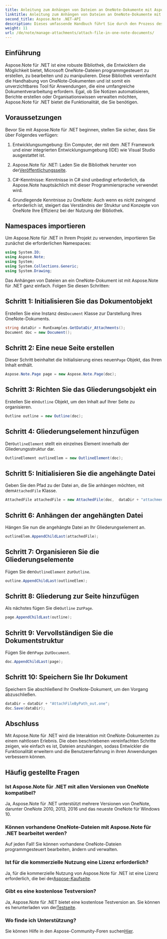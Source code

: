 ```yaml
---
title: Anleitung zum Anhängen von Dateien an OneNote-Dokumente mit Aspose.Note
linktitle: Anleitung zum Anhängen von Dateien an OneNote-Dokumente mit Aspose.Note
second_title: Aspose.Note .NET-API
description: Dieses umfassende Handbuch führt Sie durch den Prozess des programmgesteuerten Anhängens von Dateien an OneNote-Dokumente und ermöglicht Ihnen so, Ihre Aufgaben beim Notieren und Dokumentmanagement zu verbessern. Mit klaren, schrittweisen Anweisungen und hilfreichen FAQs.
weight: 11
url: /de/note/manage-attachments/attach-file-in-one-note-documents/
---
```

## Einführung

Aspose.Note für .NET ist eine robuste Bibliothek, die Entwicklern die Möglichkeit bietet, Microsoft OneNote-Dateien programmgesteuert zu erstellen, zu bearbeiten und zu manipulieren. Diese Bibliothek vereinfacht die Handhabung von OneNote-Dokumenten und ist somit ein unverzichtbares Tool für Anwendungen, die eine umfangreiche Dokumentverarbeitung erfordern. Egal, ob Sie Notizen automatisieren, Berichte erstellen oder Organisationswissen verwalten möchten, Aspose.Note für .NET bietet die Funktionalität, die Sie benötigen.

## Voraussetzungen

Bevor Sie mit Aspose.Note für .NET beginnen, stellen Sie sicher, dass Sie über Folgendes verfügen:

1. Entwicklungsumgebung: Ein Computer, der mit dem .NET Framework und einer integrierten Entwicklungsumgebung (IDE) wie Visual Studio ausgestattet ist.
  
2.  Aspose.Note für .NET: Laden Sie die Bibliothek herunter von der[Veröffentlichungsseite](https://releases.aspose.com/note/net/).

3. C#-Kenntnisse: Kenntnisse in C# sind unbedingt erforderlich, da Aspose.Note hauptsächlich mit dieser Programmiersprache verwendet wird.

4. Grundlegende Kenntnisse zu OneNote: Auch wenn es nicht zwingend erforderlich ist, steigert das Verständnis der Struktur und Konzepte von OneNote Ihre Effizienz bei der Nutzung der Bibliothek.

## Namespaces importieren

Um Aspose.Note für .NET in Ihrem Projekt zu verwenden, importieren Sie zunächst die erforderlichen Namespaces:

```csharp
using System.IO;
using Aspose.Note;
using System;
using System.Collections.Generic;
using System.Drawing;
```

Das Anhängen von Dateien an ein OneNote-Dokument ist mit Aspose.Note für .NET ganz einfach. Folgen Sie diesen Schritten:

## Schritt 1: Initialisieren Sie das Dokumentobjekt

 Erstellen Sie eine Instanz des`Document` Klasse zur Darstellung Ihres OneNote-Dokuments.

```csharp
string dataDir = RunExamples.GetDataDir_Attachments();
Document doc = new Document();
```

## Schritt 2: Eine neue Seite erstellen

 Dieser Schritt beinhaltet die Initialisierung eines neuen`Page` Objekt, das Ihren Inhalt enthält.

```csharp
Aspose.Note.Page page = new Aspose.Note.Page(doc);
```

## Schritt 3: Richten Sie das Gliederungsobjekt ein

 Erstellen Sie ein`Outline` Objekt, um den Inhalt auf Ihrer Seite zu organisieren.

```csharp
Outline outline = new Outline(doc);
```

## Schritt 4: Gliederungselement hinzufügen

 Der`OutlineElement` stellt ein einzelnes Element innerhalb der Gliederungsstruktur dar.

```csharp
OutlineElement outlineElem = new OutlineElement(doc);
```

## Schritt 5: Initialisieren Sie die angehängte Datei

 Geben Sie den Pfad zu der Datei an, die Sie anhängen möchten, mit dem`AttachedFile` Klasse.

```csharp
AttachedFile attachedFile = new AttachedFile(doc,  dataDir + "attachment.txt");
```

## Schritt 6: Anhängen der angehängten Datei

Hängen Sie nun die angehängte Datei an Ihr Gliederungselement an.

```csharp
outlineElem.AppendChildLast(attachedFile);
```

## Schritt 7: Organisieren Sie die Gliederungselemente

 Fügen Sie den`OutlineElement` zur`Outline`.

```csharp
outline.AppendChildLast(outlineElem);
```

## Schritt 8: Gliederung zur Seite hinzufügen

 Als nächstes fügen Sie die`Outline` zur`Page`.

```csharp
page.AppendChildLast(outline);
```

## Schritt 9: Vervollständigen Sie die Dokumentstruktur

 Fügen Sie den`Page` zur`Document`.

```csharp
doc.AppendChildLast(page);
```

## Schritt 10: Speichern Sie Ihr Dokument

Speichern Sie abschließend Ihr OneNote-Dokument, um den Vorgang abzuschließen.

```csharp
dataDir = dataDir + "AttachFileByPath_out.one";
doc.Save(dataDir);
```

## Abschluss

Mit Aspose.Note für .NET wird die Interaktion mit OneNote-Dokumenten zu einem nahtlosen Erlebnis. Die oben beschriebenen vereinfachten Schritte zeigen, wie einfach es ist, Dateien anzuhängen, sodass Entwickler die Funktionalität erweitern und die Benutzererfahrung in ihren Anwendungen verbessern können.

## Häufig gestellte Fragen

### Ist Aspose.Note für .NET mit allen Versionen von OneNote kompatibel?

Ja, Aspose.Note für .NET unterstützt mehrere Versionen von OneNote, darunter OneNote 2010, 2013, 2016 und das neueste OneNote für Windows 10.

### Können vorhandene OneNote-Dateien mit Aspose.Note für .NET bearbeitet werden?

Auf jeden Fall! Sie können vorhandene OneNote-Dateien programmgesteuert bearbeiten, ändern und verwalten.

### Ist für die kommerzielle Nutzung eine Lizenz erforderlich?

 Ja, für die kommerzielle Nutzung von Aspose.Note für .NET ist eine Lizenz erforderlich, die bei der[Aspose-Kaufseite](https://purchase.conholdate.com/buy).

### Gibt es eine kostenlose Testversion?

 Ja, Aspose.Note für .NET bietet eine kostenlose Testversion an. Sie können es herunterladen von der[Testseite](https://releases.aspose.com/).

### Wo finde ich Unterstützung?

 Sie können Hilfe in den Aspose-Community-Foren suchen[Hier](https://forum.aspose.com/c/note/28).